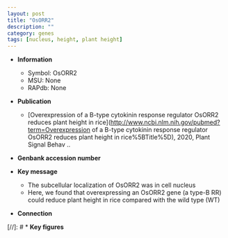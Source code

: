 ```yaml
---
layout: post
title: "OsORR2"
description: ""
category: genes
tags: [nucleus, height, plant height]
---
```


* **Information**  
    + Symbol: OsORR2  
    + MSU: None  
    + RAPdb: None  

* **Publication**  
    + [Overexpression of a B-type cytokinin response regulator  OsORR2 reduces plant height in rice](http://www.ncbi.nlm.nih.gov/pubmed?term=Overexpression of a B-type cytokinin response regulator  OsORR2 reduces plant height in rice%5BTitle%5D), 2020, Plant Signal Behav ..

* **Genbank accession number**  

* **Key message**  
    + The subcellular localization of OsORR2 was in cell nucleus
    + Here, we found that overexpressing an OsORR2 gene (a type-B RR) could reduce plant height in rice compared with the wild type (WT)

* **Connection**  

[//]: # * **Key figures**  



